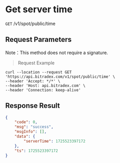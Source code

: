 # Get server time

`GET` /v1/spot/public/time

## Request Parameters

Note：This method does not require a signature.

> Request Example

```shell
curl --location --request GET 'https://api.bitradex.com/v1/spot/public/time' \
--header 'Accept: */*' \
--header 'Host: api.bitradex.com' \
--header 'Connection: keep-alive' 
```

## Response Result

```json
{
    "code": 0,
    "msg": "success",
    "msgInfo": [],
    "data": {
        "serverTime": 1725523397172
    },
    "ts": 1725523397172
}
```

